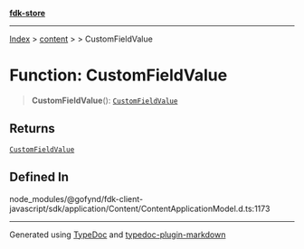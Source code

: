 [**fdk-store**](../../../README.md)
***

[Index](../../../API.md) > [content](../../README.md) > [<internal>](../README.md) > CustomFieldValue

# Function: CustomFieldValue

> **CustomFieldValue**(): [`CustomFieldValue`](../type-aliases/type-alias.CustomFieldValue.md)

## Returns

[`CustomFieldValue`](../type-aliases/type-alias.CustomFieldValue.md)

## Defined In

node\_modules/@gofynd/fdk-client-javascript/sdk/application/Content/ContentApplicationModel.d.ts:1173

***
Generated using [TypeDoc](https://typedoc.org/) and [typedoc-plugin-markdown](https://www.npmjs.com/package/typedoc-plugin-markdown)
